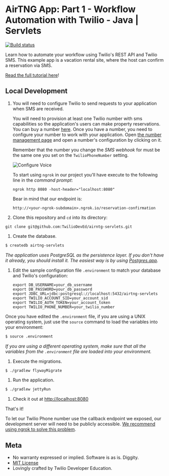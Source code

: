 # AirTNG App: Part 1 - Workflow Automation with Twilio - Java | Servlets
[![Build status](https://travis-ci.org/TwilioDevEd/airtng-servlets.svg)](https://travis-ci.org/TwilioDevEd/airtng-servlets)

Learn how to automate your workflow using Twilio's REST API and Twilio SMS. This example app is a vacation rental site, where the host can confirm a reservation via SMS.

[Read the full tutorial here](https://www.twilio.com/docs/tutorials/walkthrough/workflow-automation/java/servlets)!

## Local Development

1. You will need to configure Twilio to send requests to your application when SMS are received.

   You will need to provision at least one Twilio number with sms capabilities so the application's users can make property reservations. You can buy a number [here](https://www.twilio.com/user/account/phone-numbers/search). Once you have a number,  you need to configure your number to work with your application. Open [the number management page](https://www.twilio.com/user/account/phone-numbers/incoming) and open a number's configuration by clicking on it.

   Remember that the number you change the _SMS webhook_ for must be the same one you set on the `TwilioPhoneNumber` setting.

   ![Configure Voice](http://howtodocs.s3.amazonaws.com/twilio-number-config-all-med.gif)

   To start using `ngrok` in our project you'll have execute to the following line in the _command prompt_:

   ```
   ngrok http 8080 -host-header="localhost:8080"
   ```

   Bear in mind that our endpoint is:
   ```
   http://<your-ngrok-subdomain>.ngrok.io/reservation-confirmation
   ```

1. Clone this repository and `cd` into its directory:
 ```
 git clone git@github.com:TwilioDevEd/airntg-servlets.git
 ```

1. Create the database.

 ```bash
 $ createdb airtng-servlets

 ```

  _The application uses PostgreSQL as the persistence layer. If you
  don't have it already, you should install it. The easiest way is by
  using [Postgres.app](http://postgresapp.com/)._

1. Edit the sample configuration file `.environment` to match your database and Twilio's configuration:
     ```
   export DB_USERNAME=your_db_username
   export DB_PASSWORD=your_db_password
   export JDBC_URL=jdbc:postgresql://localhost:5432/airtng-servlets
   export TWILIO_ACCOUNT_SID=your_account_sid
   export TWILIO_AUTH_TOKEN=your_account_token
   export TWILIO_PHONE_NUMBER=your_twilio_number
     ```

  Once you have edited the `.environment` file, if you are using a UNIX operating system,
  just use the `source` command to load the variables into your environment:

  ```bash
  $ source .environment
  ```

  _If you are using a different operating system, make sure that all the
  variables from the `.environment` file are loaded into your environment._

1. Execute the migrations.
  ```bash
  $ ./gradlew flywayMigrate
  ```

1. Run the application.
  ```bash
  $ ./gradlew jettyRun
  ```

1. Check it out at [http://localhost:8080](http://localhost:8080)

That's it!

To let our Twilio Phone number use the callback endpoint we exposed, our development server will need to be publicly accessible. [We recommend using ngrok to solve this problem](https://www.twilio.com/blog/2015/09/6-awesome-reasons-to-use-ngrok-when-testing-webhooks.html).

## Meta

* No warranty expressed or implied. Software is as is. Diggity.
* [MIT License](http://www.opensource.org/licenses/mit-license.html)
* Lovingly crafted by Twilio Developer Education.
